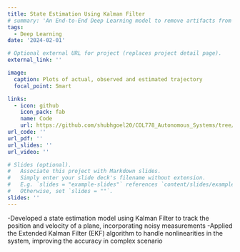 ```yaml
---
title: State Estimation Using Kalman Filter
# summary: 'An End-to-End Deep Learning model to remove artifacts from raw EEG signals'
tags:
  - Deep Learning
date: '2024-02-01'

# Optional external URL for project (replaces project detail page).
external_link: ''

image: 
  caption: Plots of actual, observed and estimated trajectory
  focal_point: Smart

links:
  - icon: github
    icon_pack: fab
    name: Code
    url: https://github.com/shubhgoel20/COL778_Autonomous_Systems/tree/main/A1
url_code: ''
url_pdf: ''
url_slides: ''
url_video: ''

# Slides (optional).
#   Associate this project with Markdown slides.
#   Simply enter your slide deck's filename without extension.
#   E.g. `slides = "example-slides"` references `content/slides/example-slides.md`.
#   Otherwise, set `slides = ""`.
slides: ''
---
```


-Developed a state estimation model using Kalman Filter to track the position and velocity of a plane, incorporating noisy measurements
-Applied the Extended Kalman Filter (EKF) algorithm to handle nonlinearities in the system, improving the accuracy in complex scenario
